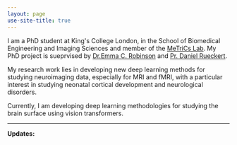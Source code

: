 ```yaml
---
layout: page
use-site-title: true
---
```


I am a PhD student at King's College London, in the School of Biomedical Engineering and Imaging Sciences and member of the [MeTriCs Lab](https://metrics-lab.github.io/). My PhD project is sueprvised by [Dr.Emma C. Robinson](https://scholar.google.com/citations?hl=fr&user=WXAAOb0AAAAJ) and [Pr. Daniel Rueckert](https://scholar.google.com/citations?user=H0O0WnQAAAAJ&hl=fr).

My research work lies in developing new deep learning methods for studying neuroimaging data, especially for MRI and fMRI, with a particular interest in studying neonatal cortical development and neurological disorders. 

Currently, I am developing deep learning methodologies for studying the brain surface using vision transformers. 

--------

**Updates:**

